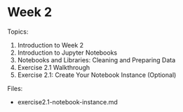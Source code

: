 # Week 2

Topics:
1. Introduction to Week 2
1. Introduction to Jupyter Notebooks
1. Notebooks and Libraries: Cleaning and Preparing Data
1. Exercise 2.1 Walkthrough
1. Exercise 2.1: Create Your Notebook Instance (Optional)

Files:
* exercise2.1-notebook-instance.md
